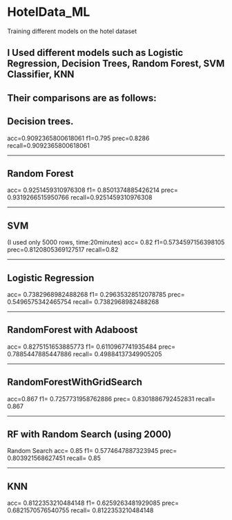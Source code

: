 # HotelData_ML
Training different models on the hotel dataset

## I Used different models such as Logistic Regression, Decision Trees, Random Forest, SVM Classifier, KNN 

## Their comparisons are as follows:

## Decision trees. 

acc=0.9092365800618061
f1=0.795
prec=0.8286
recall=0.9092365800618061

-------------------------------
## Random Forest
acc= 0.9251459310976308
f1= 0.8501374885426214
prec= 0.9319266515950766
recall=0.9251459310976308

-------------------------------
## SVM 
(I used only 5000 rows, time:20minutes)
acc= 0.82
f1=0.5734597156398105
prec=0.8120805369127517
recall=0.82

-------------------------------
## Logistic Regression
acc= 0.7382968982488268
f1= 0.29635328512078785
prec= 0.5496575342465754
recall= 0.7382968982488268


-------------------------------
## RandomForest with Adaboost
acc= 0.8275151653885773
f1= 0.6110967741935484
prec= 0.7885447885447886
recall= 0.49884137349905205

-------------------------------
## RandomForestWithGridSearch

acc=0.867 
f1=  0.7257731958762886
prec= 0.8301886792452831
recall= 0.867


-------------------------------
## RF with Random Search (using 2000)
Random Search
acc= 0.85
f1= 0.5774647887323945
prec= 0.803921568627451
recall= 0.85


-------------------------------
## KNN
acc= 0.8122353210484148
f1= 0.6259263481929085
prec= 0.6821570576540755
recall= 0.8122353210484148
